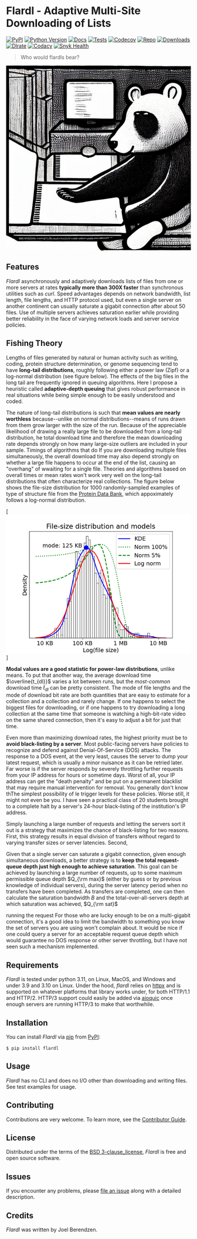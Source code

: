 # Flardl - Adaptive Multi-Site Downloading of Lists

[![PyPI](https://img.shields.io/pypi/v/flardl.svg)][pypi status]
[![Python Version](https://img.shields.io/pypi/pyversions/flardl)][pypi status]
[![Docs](https://img.shields.io/readthedocs/flardl/latest.svg?label=Read%20the%20Docs)][read the docs]
[![Tests](https://github.com/hydrationdynamics/flardl/workflows/Tests/badge.svg)][tests]
[![Codecov](https://codecov.io/gh/hydrationdynamics/flardl/branch/main/graph/badge.svg)][codecov]
[![Repo](https://img.shields.io/github/last-commit/hydrationdynamics/flardl)][repo]
[![Downloads](https://pepy.tech/badge/flardl)][downloads]
[![Dlrate](https://img.shields.io/pypi/dm/flardl)][dlrate]
[![Codacy](https://app.codacy.com/project/badge/Grade/5d86ff69c31d4f8d98ace806a21270dd)][codacy]
[![Snyk Health](https://snyk.io/advisor/python/flardl/badge.svg)][snyk]

[pypi status]: https://pypi.org/project/flardl/
[read the docs]: https://flardl.readthedocs.io/
[tests]: https://github.com/hydrationdynamics/flardl/actions?workflow=Tests
[codecov]: https://app.codecov.io/gh/hydrationdynamics/flardl
[repo]: https://github.com/hydrationdynamics/flardl
[downloads]: https://pepy.tech/project/flardl
[dlrate]: https://github.com/hydrationdynamics/flardl
[codacy]: https://www.codacy.com/gh/hydrationdynamics/flardl?utm_source=github.com&utm_medium=referral&utm_content=hydrationdynamics/zeigen&utm_campaign=Badge_Grade
[snyk]: https://snyk.io/advisor/python/flardl

> Who would flardls bear?

[![logo](https://raw.githubusercontent.com/hydrationdynamics/flardl/main/docs/_static/flardl_bear.png)][logo license]

[logo license]: https://raw.githubusercontent.com/hydrationdynamics/flardl/main/LICENSE.logo.txt

## Features

_Flardl_ asynchronously and adaptively downloads lists of
files from one or more servers at rates **typically more
than 300X faster** than synchronous utilities such as
_curl_. Speed advantages depends on network bandwidth,
list length, file lengths, and HTTP protocol used, but
even a single server on another continent can usually
saturate a gigabit connection after about 50 files. Use
of multiple servers achieves saturation earlier while
providing better reliability in the face of varying network
loads and server service policies.

## Fishing Theory

Lengths of files generated by natural or human activity such as writing,
coding, protein structure determination, or genome sequencing tend to
have **long-tail distributions**, roughly following either a power law
(Zipf) or a log-normal distribution (see figure below). The effects of
the big files in the long tail are frequently ignored in queuing
algorithms. Here I propose a heuristic called **adaptive-depth queuing**
that gives robust performance in real situations while being simple
enough to be easily understood and coded.

The nature of long-tail distributions is such that **mean values are nearly
worthless** because--unlike on normal distributions--means of runs drawn
from them grow larger with the size of the run. Because of the appreciable
likelihood of drawing a really large file to be downloaded from a long-tail
distribution, he total download time and therefore the mean downloading rate
depends strongly on how many large-size outliers are included in your sample. Timings of algorithms that do
If you are downloading multiple files simultaneously, the overall download
time may also depend strongly on whether a large file happens to occur at
the end of the list, causing an "overhang" of wwaiting for a single file.
Theories and algorithms based on overall times or mean rates won't
work very well on the long-tail distributions that often characterize
real collections. The figure below shows the file-size distribution for
1000 randomly-sampled examples of type of structure file from the
[Protein Data Bank](https://rcsb.org), which appoximately follows a
log-normal distribution.

[![sizedist](https://raw.githubusercontent.com/hydrationdynamics/flardl/main/docs/_static/file_size_distribution.png)]

**Modal values are a good statistic for power-law distributions**, unlike
means. To put that another way, the average download time $\overline{t_{dl}}$
varies a lot
between runs, but the _most-common_ download time
$\tilde{t}_{dl}$ can be pretty
consistent. The mode of file lengths and the mode of download bit rate
are both quantities that are easy to estimate for a
collection and a collection and rarely change. If one happens to select
the biggest files for downloading, or if one happens to try downloading
a long collection at the same time that someone is watching a high-bit-rate
video on the same shared connection, then it's easy to adjust a bit
for just that time.

Even more than maximizing download rates, the highest priority must
be to **avoid black-listing by a server**. Most public-facing servers
have policies to recognize and defend against Denial-Of-Service (DOS)
attacks. The response to a DOS event, at the very least, causes the server to
dump your latest request, which is usually a minor nuisance
as it can be retried later. Far worse is
if the server responds by severely throttling further requests from your
IP address for hours or sometime days.
Worst of all, your IP address can get the "death penalty" and be put
on a permanent blacklist that may require manual intervention for
removal. You generally don't know thThe simplest
possibility of le trigger levels for these policies.
Worse still, it might not even be you. I have seen a practical class
of 20 students brought to a complete halt
by a server's 24-hour black-listing of the institution's IP address.

Simply launching a large number of requests and letting the
servers sort it out is a strategy that maximizes the chance
of black-listing for two reasons. First, this strategy results in
equal division of transfers without regard to varying transfer sizes or
server latencies. Second,

Given that a single server can saturate a gigabit
connection, given enough simultaneous downloads, a better
strategy is to **keep the total request-queue depth just high enough to
achieve saturation**. This goal can be achieved by launching a large
number of requests, up to some maximum permissible queue depth
$Q_{\rm max}$ (either by guess or by previous knowledge of individual
servers), during the server latency period when no transfers have been
completed. As transfers are completed, one can then calculate the
saturation bandwidth $B$ and
the total-over-all-servers depth at which saturation was achieved,
$Q_{\rm sat}$

running the
request For those who are lucky enough to be on
a multi-gigabit connection, it's a good idea to limit the bandwidth
to something you know the set of servers you are using won't complain
about. It would be nice if one could query a server for an acceptable
request queue depth which would guarantee no DOS response or other
server throttling, but I have not seen such a mechanism implemented.

## Requirements

_Flardl_ is tested under python 3.11, on Linux, MacOS, and
Windows and under 3.9 and 3.10 on Linux. Under the hood,
_flardl_ relies on [httpx](https://www.python-httpx.org/) and is supported
on whatever platforms that library works under, for both HTTP/1.1 and HTTP/2.
HTTP/3 support could easily be added via
[aioquic](https://github.com/aiortc/aioquic) once enough servers are
running HTTP/3 to make that worthwhile.

## Installation

You can install _Flardl_ via [pip] from [PyPI]:

```console
$ pip install flardl
```

## Usage

_Flardl_ has no CLI and does no I/O other than downloading and writing
files. See test examples for usage.

## Contributing

Contributions are very welcome.
To learn more, see the [Contributor Guide].

## License

Distributed under the terms of the [BSD 3-clause_license][license],
_Flardl_ is free and open source software.

## Issues

If you encounter any problems,
please [file an issue] along with a detailed description.

## Credits

_Flardl_ was written by Joel Berendzen.

[pypi]: https://pypi.org/
[file an issue]: https://github.com/hydrationdynamics/flardl/issues
[pip]: https://pip.pypa.io/

<!-- github-only -->

[license]: https://github.com/hydrationdynamics/flardl/blob/main/LICENSE
[contributor guide]: https://github.com/hydrationdynamics/flardl/blob/main/CONTRIBUTING.md
